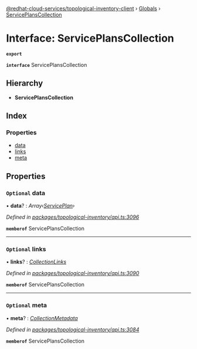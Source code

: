 [@redhat-cloud-services/topological-inventory-client](../README.md) › [Globals](../globals.md) › [ServicePlansCollection](serviceplanscollection.md)

# Interface: ServicePlansCollection

**`export`** 

**`interface`** ServicePlansCollection

## Hierarchy

* **ServicePlansCollection**

## Index

### Properties

* [data](serviceplanscollection.md#optional-data)
* [links](serviceplanscollection.md#optional-links)
* [meta](serviceplanscollection.md#optional-meta)

## Properties

### `Optional` data

• **data**? : *Array‹[ServicePlan](serviceplan.md)›*

*Defined in [packages/topological-inventory/api.ts:3096](https://github.com/Hyperkid123/javascript-clients/blob/master/packages/topological-inventory/api.ts#L3096)*

**`memberof`** ServicePlansCollection

___

### `Optional` links

• **links**? : *[CollectionLinks](collectionlinks.md)*

*Defined in [packages/topological-inventory/api.ts:3090](https://github.com/Hyperkid123/javascript-clients/blob/master/packages/topological-inventory/api.ts#L3090)*

**`memberof`** ServicePlansCollection

___

### `Optional` meta

• **meta**? : *[CollectionMetadata](collectionmetadata.md)*

*Defined in [packages/topological-inventory/api.ts:3084](https://github.com/Hyperkid123/javascript-clients/blob/master/packages/topological-inventory/api.ts#L3084)*

**`memberof`** ServicePlansCollection
